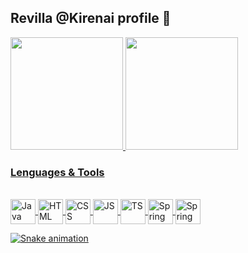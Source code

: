 ## Revilla @Kirenai profile 👋

<div>
  <a href="https://github.com/Kirenai" />
  <img height="180em" src="https://github-readme-stats.vercel.app/api?username=Kirenai&show_icons=true&theme=onedark" />
  <img height="180em" src="https://github-readme-stats.vercel.app/api/top-langs/?username=Kirenai&layout=compact&show_icons=true&theme=onedark" />
<div>
  
### Lenguages & Tools
<div>
  </br>
  <img align="center" alt="Java" height="40" width="40" src="https://cdn.jsdelivr.net/gh/devicons/devicon/icons/java/java-original.svg" />
  <img align="center" alt="HTML" height="40" width="40" src="https://cdn.jsdelivr.net/gh/devicons/devicon/icons/html5/html5-original.svg" />
  <img align="center" alt="CSS" height="40" width="40" src="https://cdn.jsdelivr.net/gh/devicons/devicon/icons/css3/css3-original.svg" />
  <img align="center" alt="JS" height="40" width="40" src="https://cdn.jsdelivr.net/gh/devicons/devicon/icons/javascript/javascript-original.svg" />
  <img align="center" alt="TS" height="40" width="40" src="https://cdn.jsdelivr.net/gh/devicons/devicon/icons/typescript/typescript-original.svg" />
  <img align="center" alt="Spring" height="40" width="40" src="https://cdn.jsdelivr.net/gh/devicons/devicon/icons/spring/spring-original.svg" />
  <img align="center" alt="Spring" height="40" width="40" src="https://cdn.jsdelivr.net/gh/devicons/devicon/icons/react/react-original.svg" />
</div>

![Snake animation](https://github.com/Kirenai/Kirenai/blob/output/github-contribution-grid-snake.svg)
